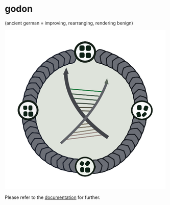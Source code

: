 <!--
Copyright (c) 2019 Matthias Tafelmeier.

This file is part of godon

godon is free software: you can redistribute it and/or modify
it under the terms of the GNU Affero General Public License as
published by the Free Software Foundation, either version 3 of the
License, or (at your option) any later version.

godon is distributed in the hope that it will be useful,
but WITHOUT ANY WARRANTY; without even the implied warranty of
MERCHANTABILITY or FITNESS FOR A PARTICULAR PURPOSE.  See the
GNU Affero General Public License for more details.

You should have received a copy of the GNU Affero General Public License
along with this godon. If not, see <http://www.gnu.org/licenses/>.
-->
# godon
(ancient german = improving, rearranging, rendering benign)

![Logo](https://github.com/cherusk/godon-documentation/blob/main/material/logo.svg?sanitize=true)

Please refer to the [documentation](https://cherusk.github.io/godon-documentation/) for further.

